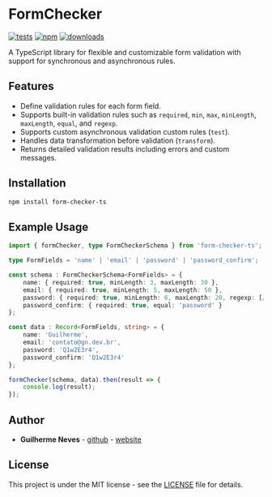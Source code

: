 # FormChecker

[![tests](https://github.com/guilhermeasn/form-checker/actions/workflows/test.yml/badge.svg)](https://github.com/guilhermeasn/form-checker/actions/workflows/test.yml)
[![npm](https://img.shields.io/npm/v/form-checker-ts.svg)](https://www.npmjs.com/package/form-checker-ts/v/latest)
[![downloads](https://img.shields.io/npm/dt/form-checker-ts)](https://www.npmjs.com/package/form-checker-ts/)

A TypeScript library for flexible and customizable form validation with support for synchronous and asynchronous rules.

## Features

- Define validation rules for each form field.
- Supports built-in validation rules such as `required`, `min`, `max`, `minLength`, `maxLength`, `equal`, and `regexp`.
- Supports custom asynchronous validation custom rules (`test`).
- Handles data transformation before validation (`transform`).
- Returns detailed validation results including errors and custom messages.

## Installation

```bash
npm install form-checker-ts
```

## Example Usage

```ts
import { formChecker, type FormCheckerSchema } from 'form-checker-ts';

type FormFields = 'name' | 'email' | 'password' | 'password_confirm';

const schema : FormCheckerSchema<FormFields> = {
    name: { required: true, minLength: 3, maxLength: 30 },
    email: { required: true, minLength: 5, maxLength: 50 },
    password: { required: true, minLength: 6, maxLength: 20, regexp: [/[a-z]/, /[A-Z]/, /[0-9]/] },
    password_confirm: { required: true, equal: 'password' }
};

const data : Record<FormFields, string> = {
    name: 'Guilherme',
    email: 'contato@gn.dev.br',
    password: 'Q1w2E3r4',
    password_confirm: 'Q1w2E3r4'
};

formChecker(schema, data).then(result => {
    console.log(result);
});
```

## Author

* **Guilherme Neves** - [github](https://github.com/guilhermeasn/) - [website](https://gn.dev.br/)

## License

This project is under the MIT license - see the [LICENSE](https://github.com/guilhermeasn/form-checker/blob/master/LICENSE) file for details.

